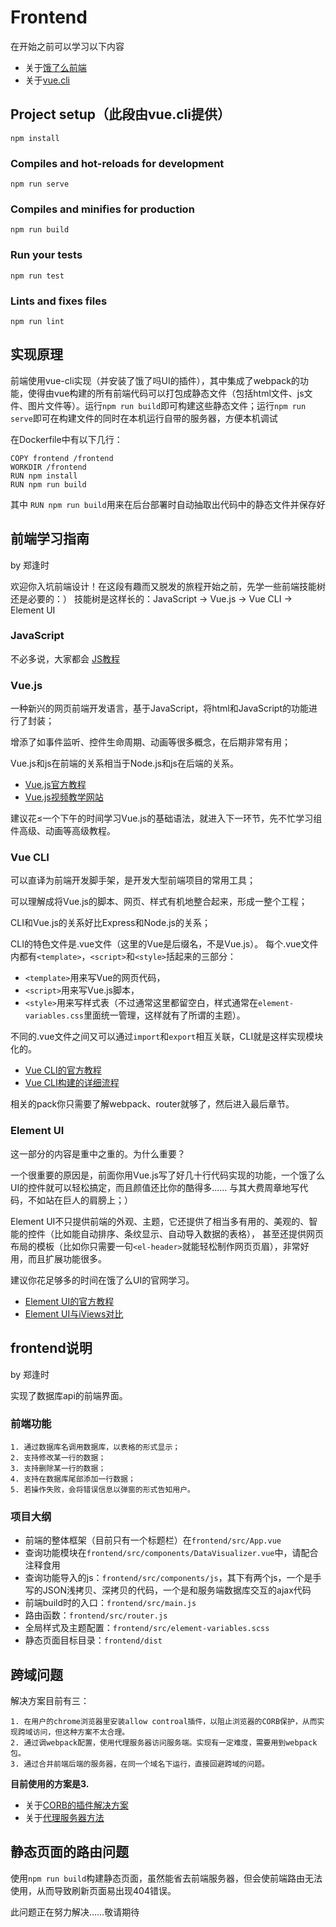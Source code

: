 # Frontend

在开始之前可以学习以下内容

* 关于[饿了么前端](http://element-cn.eleme.io/#/zh-CN/guide/design)
* 关于[vue.cli](https://cli.vuejs.org/guide/)

## Project setup（此段由vue.cli提供）
```
npm install
```

### Compiles and hot-reloads for development
```
npm run serve
```

### Compiles and minifies for production
```
npm run build
```

### Run your tests
```
npm run test
```

### Lints and fixes files
```
npm run lint
```

## 实现原理

前端使用vue-cli实现（并安装了饿了吗UI的插件），其中集成了webpack的功能，使得由vue构建的所有前端代码可以打包成静态文件（包括html文件、js文件、图片文件等）。运行`npm run build`即可构建这些静态文件；运行`npm run serve`即可在构建文件的同时在本机运行自带的服务器，方便本机调试

在Dockerfile中有以下几行：

```
COPY frontend /frontend		  
WORKDIR /frontend           
RUN npm install        
RUN npm run build              
```
其中 `RUN npm run build`用来在后台部署时自动抽取出代码中的静态文件并保存好

## 前端学习指南
by 郑逢时

欢迎你入坑前端设计！在这段有趣而又脱发的旅程开始之前，先学一些前端技能树还是必要的：）
技能树是这样长的：JavaScript -> Vue.js -> Vue CLI -> Element UI
### JavaScript
不必多说，大家都会
[JS教程](http://www.w3school.com.cn/js/)

### Vue.js
一种新兴的网页前端开发语言，基于JavaScript，将html和JavaScript的功能进行了封装；

增添了如事件监听、控件生命周期、动画等很多概念，在后期非常有用；

Vue.js和js在前端的关系相当于Node.js和js在后端的关系。

* [Vue.js官方教程](https://cn.vuejs.org/v2/guide/index.html)
* [Vue.js视频教学网站](https://scrimba.com/playlist/pXKqta)

建议花≤一个下午的时间学习Vue.js的基础语法，就进入下一环节，先不忙学习组件高级、动画等高级教程。

### Vue CLI
可以直译为前端开发脚手架，是开发大型前端项目的常用工具；

可以理解成将Vue.js的脚本、网页、样式有机地整合起来，形成一整个工程；

CLI和Vue.js的关系好比Express和Node.js的关系；

CLI的特色文件是.vue文件（这里的Vue是后缀名，不是Vue.js）。
每个.vue文件内都有`<template>`，`<script>`和`<style>`括起来的三部分：

* `<template>`用来写Vue的网页代码，
* `<script>`用来写Vue.js脚本，
* `<style>`用来写样式表（不过通常这里都留空白，样式通常在`element-variables.css`里面统一管理，这样就有了所谓的主题）。

不同的.vue文件之间又可以通过`import`和`export`相互关联，CLI就是这样实现模块化的。

* [Vue CLI的官方教程](https://cli.vuejs.org/zh/guide/)
* [Vue CLI构建的详细流程](https://blog.csdn.net/wulala_hei/article/details/80488674)

相关的pack你只需要了解webpack、router就够了，然后进入最后章节。

### Element UI
这一部分的内容是重中之重的。为什么重要？

一个很重要的原因是，前面你用Vue.js写了好几十行代码实现的功能，一个饿了么UI的控件就可以轻松搞定，而且颜值还比你的酷得多……
与其大费周章地写代码，不如站在巨人的肩膀上；）

Element UI不只提供前端的外观、主题，它还提供了相当多有用的、美观的、智能的控件（比如能自动排序、条纹显示、自动导入数据的表格），
甚至还提供网页布局的模板（比如你只需要一句`<el-header>`就能轻松制作网页页眉），非常好用，而且扩展功能很多。

建议你花足够多的时间在饿了么UI的官网学习。

* [Element UI的官方教程](https://cli.vuejs.org/zh/guide/)
* [Element UI与iViews对比](https://www.jianshu.com/p/5cee11d69b70)

## frontend说明
by 郑逢时

实现了数据库api的前端界面。
### 前端功能

    1. 通过数据库名调用数据库，以表格的形式显示；
    2. 支持修改某一行的数据；
    3. 支持删除某一行的数据；
    4. 支持在数据库尾部添加一行数据；
    5. 若操作失败，会将错误信息以弹窗的形式告知用户。

### 项目大纲
* 前端的整体框架（目前只有一个标题栏）在`frontend/src/App.vue`
* 查询功能模块在`frontend/src/components/DataVisualizer.vue`中，请配合注释食用
* 查询功能导入的js：`frontend/src/components/js`，其下有两个js，一个是手写的JSON浅拷贝、深拷贝的代码，一个是和服务端数据库交互的ajax代码
* 前端build时的入口：`frontend/src/main.js`
* 路由函数：`frontend/src/router.js`
* 全局样式及主题配置：`frontend/src/element-variables.scss`
* 静态页面目标目录：`frontend/dist`

## 跨域问题
解决方案目前有三：

    1. 在用户的chrome浏览器里安装allow controal插件，以阻止浏览器的CORB保护，从而实现跨域访问，但这种方案不太合理。
    2. 通过调webpack配置，使用代理服务器访问服务端。实现有一定难度，需要用到webpack包。
    3. 通过合并前端后端的服务器，在同一个域名下运行，直接回避跨域的问题。

**目前使用的方案是3.**

* 关于[CORB的插件解决方案](https://blog.csdn.net/a1333888/article/details/52575325)
* 关于[代理服务器方法](https://blog.csdn.net/qq_26222859/article/details/54645996)

## 静态页面的路由问题
使用`npm run build`构建静态页面，虽然能省去前端服务器，但会使前端路由无法使用，从而导致刷新页面易出现404错误。

此问题正在努力解决……敬请期待
